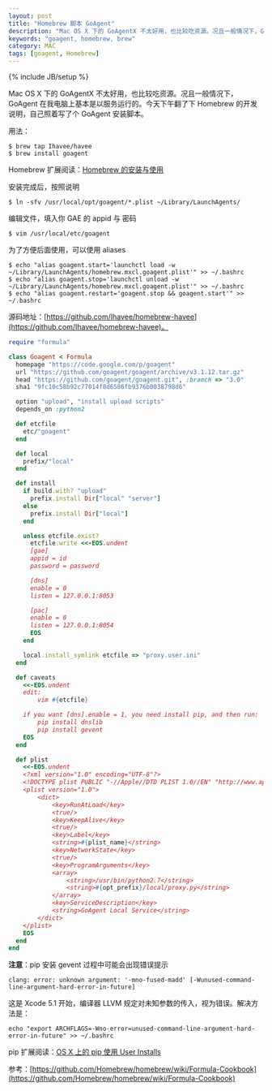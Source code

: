 ```yaml
---
layout: post
title: "Homebrew 脚本 GoAgent"
description: "Mac OS X 下的 GoAgentX 不太好用，也比较吃资源。况且一般情况下，GoAgent 在我电脑上基本是以服务运行的。今天下午翻了下 Homebrew 的开发说明，自己照着写了个 GoAgent 安装脚本。"
keywords: "goagent, homebrew, brew"
category: MAC
tags: [goagent, Homebrew]
---
```

{% include JB/setup %}

Mac OS X 下的 GoAgentX 不太好用，也比较吃资源。况且一般情况下，GoAgent 在我电脑上基本是以服务运行的。今天下午翻了下 Homebrew 的开发说明，自己照着写了个 GoAgent 安装脚本。

用法：

    $ brew tap Ihavee/havee
    $ brew install goagent

<!-- more -->
Homebrew 扩展阅读：[Homebrew 的安装与使用](/mac/2013-12/how-to-install-and-use-homebrew.html)

安装完成后，按照说明

    $ ln -sfv /usr/local/opt/goagent/*.plist ~/Library/LaunchAgents/

编辑文件，填入你 GAE 的 appid 与 密码

    $ vim /usr/local/etc/goagent

为了方便后面使用，可以使用 aliases

    $ echo "alias goagent.start='launchctl load -w ~/Library/LaunchAgents/homebrew.mxcl.goagent.plist'" >> ~/.bashrc
    $ echo "alias goagent.stop='launchctl unload -w ~/Library/LaunchAgents/homebrew.mxcl.goagent.plist'" >> ~/.bashrc
    $ echo "alias goagent.restart='goagent.stop && goagent.start'" >> ~/.bashrc

源码地址：[https://github.com/Ihavee/homebrew-havee](https://github.com/Ihavee/homebrew-havee)。

```ruby
require "formula"

class Goagent < Formula
  homepage "https://code.google.com/p/goagent"
  url "https://github.com/goagent/goagent/archive/v3.1.12.tar.gz"
  head "https://github.com/goagent/goagent.git", :branch => "3.0"
  sha1 "9fc10c58b92c77014f8d6586fb9376b0038798d6"

  option "upload", "install upload scripts"
  depends_on :python2

  def etcfile
    etc/"goagent"
  end

  def local
    prefix/"local"
  end

  def install
    if build.with? "upload"
      prefix.install Dir["local" "server"]
    else
      prefix.install Dir["local"]
    end

    unless etcfile.exist?
      etcfile.write <<-EOS.undent
      [gae]
      appid = id
      password = password

      [dns]
      enable = 0
      listen = 127.0.0.1:8053

      [pac]
      enable = 0
      listen = 127.0.0.1:8054
      EOS
    end

    local.install_symlink etcfile => "proxy.user.ini"
  end

  def caveats
    <<-EOS.undent
    edit:
        vim #{etcfile}

    if you want [dns].enable = 1, you need install pip, and then run:
        pip install dnslib
        pip install gevent
    EOS
  end

  def plist
    <<-EOS.undent
    <?xml version="1.0" encoding="UTF-8"?>
    <!DOCTYPE plist PUBLIC "-//Apple//DTD PLIST 1.0//EN" "http://www.apple.com/DTDs/PropertyList-1.0.dtd">
    <plist version="1.0">
        <dict>
            <key>RunAtLoad</key>
            <true/>
            <key>KeepAlive</key>
            <true/>
            <key>Label</key>
            <string>#{plist_name}</string>
            <key>NetworkState</key>
            <true/>
            <key>ProgramArguments</key>
            <array>
                <string>/usr/bin/python2.7</string>
                <string>#{opt_prefix}/local/proxy.py</string>
            </array>
            <key>ServiceDescription</key>
            <string>GoAgent Local Service</string>
        </dict>
    </plist>
    EOS
  end
end

```

**注意**：pip 安装 gevent 过程中可能会出现错误提示


    clang: error: unknown argument: '-mno-fused-madd' [-Wunused-command-line-argument-hard-error-in-future]

这是 Xcode 5.1 开始，编译器 LLVM 规定对未知参数的传入，视为错误。解决方法是：

    echo "export ARCHFLAGS=-Wno-error=unused-command-line-argument-hard-error-in-future" >> ~/.bashrc

pip 扩展阅读：[OS X 上的 pip 使用 User Installs](/mac/2014-05/individual-scheme-for-pip.html)

参考：[https://github.com/Homebrew/homebrew/wiki/Formula-Cookbook](https://github.com/Homebrew/homebrew/wiki/Formula-Cookbook)
